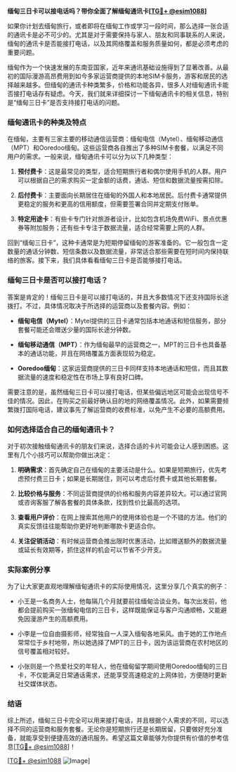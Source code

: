 **缅甸三日卡可以接电话吗？带你全面了解缅甸通讯卡[[TG💪+ @esim1088](https://t.me/s/esim1088)]**

如果你计划去缅甸旅行，或者即将在缅甸工作或学习一段时间，那么选择一张合适的通讯卡是必不可少的。尤其是对于需要保持与家人、朋友和同事联系的人来说，缅甸的通讯卡是否能接打电话，以及其网络覆盖和服务质量如何，都是必须考虑的重要问题。

缅甸作为一个快速发展的东南亚国家，近年来通讯基础设施得到了显著改善。从最初的国际漫游高昂费用到如今多家运营商提供的本地SIM卡服务，游客和居民的选择越来越多。但缅甸的通讯卡种类繁多，价格和功能各异，很多人对缅甸通讯卡能否接打电话存有疑虑。今天，我们就来详细探讨一下缅甸通讯卡的相关信息，特别是“缅甸三日卡”是否支持接打电话的问题。

### 缅甸通讯卡的种类及特点

在缅甸，主要有三家主要的移动通信运营商：缅甸电信（Mytel）、缅甸移动通信（MPT）和Ooredoo缅甸。这些运营商各自推出了多种SIM卡套餐，以满足不同用户的需求。一般来说，缅甸通讯卡可以分为以下几种类型：

1. **预付费卡**：这是最常见的类型，适合短期旅行者和偶尔使用手机的人群。用户可以根据自己的需求购买一定金额的话费，通话、短信和数据流量按需扣除。
   
2. **后付费卡**：主要面向长期居住在缅甸的外国人和本地居民。后付费卡通常提供更稳定的服务和更高的信用额度，但需要签署合同并定期支付账单。

3. **特定用途卡**：有些卡专门针对旅游者设计，比如包含机场免费WiFi、景点优惠券等附加服务；还有些卡专注于数据流量，适合经常需要上网的人群。

回到“缅甸三日卡”，这种卡通常是为短期停留缅甸的游客准备的。它一般包含一定数量的通话分钟数、短信条数以及数据流量，非常适合那些需要在短时间内保持联络的旅客。接下来，我们具体看看缅甸三日卡是否能够接打电话。

### 缅甸三日卡是否可以接打电话？

答案是肯定的！缅甸三日卡是可以接打电话的，并且大多数情况下还支持国际长途拨打。不过，具体情况取决于所选择的运营商以及套餐内容。例如：

- **缅甸电信（Mytel）**：Mytel提供的三日卡通常包括本地通话和短信服务，部分套餐可能还会赠送少量的国际长途分钟数。
  
- **缅甸移动通信（MPT）**：作为缅甸最早的运营商之一，MPT的三日卡也具备基本的通话功能，并且在网络覆盖方面表现较为稳定。

- **Ooredoo缅甸**：这家运营商提供的三日卡同样支持本地通话和短信，而且其数据流量的速度和稳定性在市场上享有良好口碑。

需要注意的是，虽然缅甸三日卡可以接打电话，但某些偏远地区可能会出现信号不佳的情况。因此，在购买之前最好确认目的地的网络覆盖情况。此外，如果需要频繁拨打国际电话，建议事先了解运营商的收费标准，以免产生不必要的高额费用。

### 如何选择适合自己的缅甸通讯卡？

对于初次接触缅甸通讯卡的朋友们来说，选择合适的卡片可能会让人感到困惑。这里有几个小技巧可以帮助你做出决定：

1. **明确需求**：首先确定自己在缅甸的主要活动是什么。如果是短期旅行，优先考虑预付费三日卡；如果是长期居住，则可以考虑后付费卡或其他长期套餐。

2. **比较价格与服务**：不同运营商提供的价格和服务内容差异较大。可以通过官网或咨询客服了解各套餐的具体条款，找到性价比最高的选项。

3. **查看用户评价**：在网上搜索其他用户的使用体验也是一个不错的方法。他们的真实反馈往往能帮助你更好地判断哪款卡更适合你。

4. **关注促销活动**：有时候运营商会推出限时优惠活动，比如赠送额外的数据流量或延长有效期等，抓住这样的机会可以节省不少开支。

### 实际案例分享

为了让大家更直观地理解缅甸通讯卡的实际使用情况，这里分享几个真实的例子：

- 小王是一名商务人士，他每隔几个月就要前往缅甸洽谈业务。每次出发前，他都会提前购买一张缅甸电信的三日卡，这样既能保证与客户沟通顺畅，又能避免因漫游产生的高额费用。

- 小李是一位自由摄影师，经常独自一人深入缅甸各地采风。由于她的工作地点常常位于乡村地带，所以她选择了MPT的三日卡，因为该运营商在农村地区的信号覆盖相对较好。

- 小张则是一个热爱社交的年轻人，他在缅甸留学期间使用Ooredoo缅甸的三日卡，不仅能满足日常通话需求，还能享受高速稳定的上网体验，方便随时更新社交媒体状态。

### 结语

综上所述，缅甸三日卡完全可以用来接打电话，并且根据个人需求的不同，可以选择不同的运营商和服务套餐。无论你是短期旅行还是长期居留，只要做好充分准备，就能享受到便捷高效的通讯服务。希望这篇文章能够为你提供有价值的参考信息[[TG💪+ @esim1088](https://t.me/s/esim1088)]！

[[TG💪+ @esim1088](https://t.me/s/esim1088) ![Image](https://i.postimg.cc/4NQfJmqS/Snipaste-2025-05-13-00-14-12.png)]